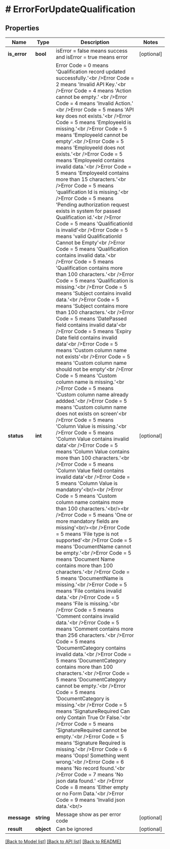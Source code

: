 # # ErrorForUpdateQualification

## Properties

Name | Type | Description | Notes
------------ | ------------- | ------------- | -------------
**is_error** | **bool** | isError &#x3D; false means success and isError &#x3D; true means error | [optional]
**status** | **int** | Error Code &#x3D; 0 means &#39;Qualification record updated successfully.&#39;&lt;br /&gt;Error Code &#x3D; 2 means &#39;Invalid API Key.&#39;&lt;br /&gt;Error Code &#x3D; 4 means &#39;Action cannot be empty.&#39; &lt;br /&gt;Error Code &#x3D; 4 means &#39;Invalid Action.&#39; &lt;br /&gt;Error Code &#x3D; 5 means &#39;API key does not exists.&#39;&lt;br /&gt;Error Code &#x3D; 5 means &#39;EmployeeId is missing.&#39;&lt;br /&gt;Error Code &#x3D; 5 means &#39;EmployeeId cannot be empty&#39;.&lt;br /&gt;Error Code &#x3D; 5 means &#39;EmployeeId does not exists.&#39;&lt;br /&gt;Error Code &#x3D; 5 means &#39;EmployeeId contains invalid data.&#39;&lt;br /&gt;Error Code &#x3D; 5 means &#39;EmployeeId contains more than 15 characters.&#39;&lt;br /&gt;Error Code &#x3D; 5 means &#39;qualification Id is missing.&#39;&lt;br /&gt;Error Code &#x3D; 5 means &#39;Pending authorization request exists in system for passed Qualification id.&#39;&lt;br /&gt;Error Code &#x3D; 5 means &#39;QualificationId is invalid&#39;&lt;br /&gt;Error Code &#x3D; 5 means &#39;valid QualificationId Cannot be Empty&#39;&lt;br /&gt;Error Code &#x3D; 5 means &#39;Qualification contains invalid data.&#39;&lt;br /&gt;Error Code &#x3D; 5 means &#39;Qualification contains more than 100 characters.&#39;&lt;br /&gt;Error Code &#x3D; 5 means &#39;Qualification is missing.&#39;&lt;br /&gt;Error Code &#x3D; 5 means &#39;Subject contains invalid data.&#39;&lt;br /&gt;Error Code &#x3D; 5 means &#39;Subject contains more than 100 characters.&#39;&lt;br /&gt;Error Code &#x3D; 5 means &#39;DatePassed field contains invalid data&#39;&lt;br /&gt;Error Code &#x3D; 5 means &#39;Expiry Date field contains invalid data&#39;&lt;br /&gt;Error Code &#x3D; 5 means &#39;Custom column name not exists&#39;&lt;br /&gt;Error Code &#x3D; 5 means &#39;Custom column name should not be empty&#39;&lt;br /&gt;Error Code &#x3D; 5 means &#39;Custom column name is missing.&#39;&lt;br /&gt;Error Code &#x3D; 5 means &#39;Custom column name already addded.&#39;&lt;br /&gt;Error Code &#x3D; 5 means &#39;Custom column name does not exists on screen&#39;&lt;br /&gt;Error Code &#x3D; 5 means &#39;Column Value is missing.&#39;&lt;br /&gt;Error Code &#x3D; 5 means &#39;Column Value contains invalid data&#39;&lt;br /&gt;Error Code &#x3D; 5 means &#39;Column Value contains more than 100 characters.&#39;&lt;br /&gt;Error Code &#x3D; 5 means &#39;Column Value field contains invalid data&#39;&lt;br /&gt;Error Code &#x3D; 5 means &#39;Column Value is mandatory&#39;&lt;br/&gt;&lt;br /&gt;Error Code &#x3D; 5 means &#39;Custom column name contains more than 100 characters.&#39;&lt;br/&gt;&lt;br /&gt;Error Code &#x3D; 5 means &#39;One or more mandatory fields are missing&#39;&lt;br/&gt;&lt;br /&gt;Error Code &#x3D; 5 means &#39;File type is not supported&#39;&lt;br /&gt;Error Code &#x3D; 5 means &#39;DocumentName cannot be empty.&#39;&lt;br /&gt;Error Code &#x3D; 5 means &#39;Document Name contains more than 100 characters.&#39;&lt;br /&gt;Error Code &#x3D; 5 means &#39;DocumentName is missing.&#39;&lt;br /&gt;Error Code &#x3D; 5 means &#39;File contains invalid data.&#39;&lt;br /&gt;Error Code &#x3D; 5 means &#39;File is missing.&#39;&lt;br /&gt;Error Code &#x3D; 5 means &#39;Comment contains invalid data.&#39;&lt;br /&gt;Error Code &#x3D; 5 means &#39;Comment contains more than 256 characters.&#39;&lt;br /&gt;Error Code &#x3D; 5 means &#39;DocumentCategory contains invalid data.&#39;&lt;br /&gt;Error Code &#x3D; 5 means &#39;DocumentCategory contains more than 100 characters.&#39;&lt;br /&gt;Error Code &#x3D; 5 means &#39;DocumentCategory cannot be empty.&#39;&lt;br /&gt;Error Code &#x3D; 5 means &#39;DocumentCategory is missing.&#39;&lt;br /&gt;Error Code &#x3D; 5 means &#39;SignatureRequired Can only Contain True Or False.&#39;&lt;br /&gt;Error Code &#x3D; 5 means &#39;SignatureRequired cannot be empty.&#39;&lt;br /&gt;Error Code &#x3D; 5 means &#39;Signature Required is missing.&#39;&lt;br /&gt;Error Code &#x3D; 6 means &#39;Oops! Something went wrong.&#39;&lt;br /&gt;Error Code &#x3D; 6 means &#39;No record found.&#39;&lt;br /&gt;Error Code &#x3D; 7 means &#39;No json data found.&#39; &lt;br /&gt;Error Code &#x3D; 8 means &#39;Either empty or no Form Data.&#39;&lt;br /&gt;Error Code &#x3D; 9 means &#39;Invalid json data.&#39;&lt;br/&gt; | [optional]
**message** | **string** | Message show as per error code | [optional]
**result** | **object** | Can be ignored | [optional]

[[Back to Model list]](../../README.md#models) [[Back to API list]](../../README.md#endpoints) [[Back to README]](../../README.md)
